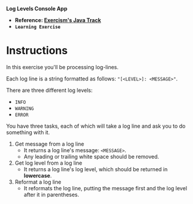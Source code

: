 **Log Levels Console App**

- **Reference: [Exercism's Java Track](https://exercism.org/tracks/java)**
- **`Learning Exercise`**

# Instructions

In this exercise you'll be processing log-lines.

Each log line is a string formatted as follows: `"[<LEVEL>]: <MESSAGE>"`.

There are three different log levels:

- `INFO`
- `WARNING`
- `ERROR`

You have three tasks, each of which will take a log line and ask you to do something with it.

1. Get message from a log line
   - It returns a log line's message: `<MESSAGE>`.
   - Any leading or trailing white space should be removed.
2. Get log level from a log line
   - It returns a log line's log level, which should be returned in **lowercase**.
3. Reformat a log line
   - It reformats the log line, putting the message first and the log level after it in parentheses.
